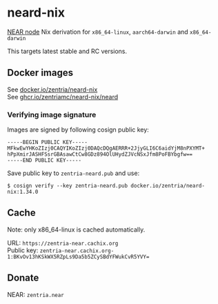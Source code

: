 # neard-nix

[NEAR node](https://github.com/near/nearcore) Nix derivation for `x86_64-linux`, `aarch64-darwin` and `x86_64-darwin`

This targets latest stable and RC versions.

## Docker images

See [docker.io/zentria/neard-nix](https://hub.docker.com/r/zentria/neard-nix/tags)  
See [ghcr.io/zentriamc/neard-nix/neard](https://github.com/ZentriaMC/neard-nix/pkgs/container/neard-nix%2Fneard)

### Verifying image signature

Images are signed by following cosign public key:

```
-----BEGIN PUBLIC KEY-----
MFkwEwYHKoZIzj0CAQYIKoZIzj0DAQcDQgAERRR+2JjyGLI6C6aidYjM8nPXYMT+
hPpXmirJASHFSsrGBAsawCtCw8GDz894OlUHydZJVcNSxJfm8PoFBYbgfw==
-----END PUBLIC KEY-----
```

Save public key to `zentria-neard.pub` and use:

```shell
$ cosign verify --key zentria-neard.pub docker.io/zentria/neard-nix:1.34.0
```

## Cache

Note: only x86\_64-linux is cached automatically.

URL: `https://zentria-near.cachix.org`  
Public key: `zentria-near.cachix.org-1:BKvOv13hKSkWX5RZpLs9Da5b5ZCySBdYFWukCvR5YVY=`

## Donate

NEAR: `zentria.near`

